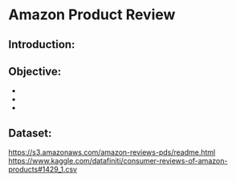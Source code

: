 # Amazon Product Review 
## Introduction:

## Objective:
- 
- 
-

## Dataset:
https://s3.amazonaws.com/amazon-reviews-pds/readme.html
https://www.kaggle.com/datafiniti/consumer-reviews-of-amazon-products#1429_1.csv
